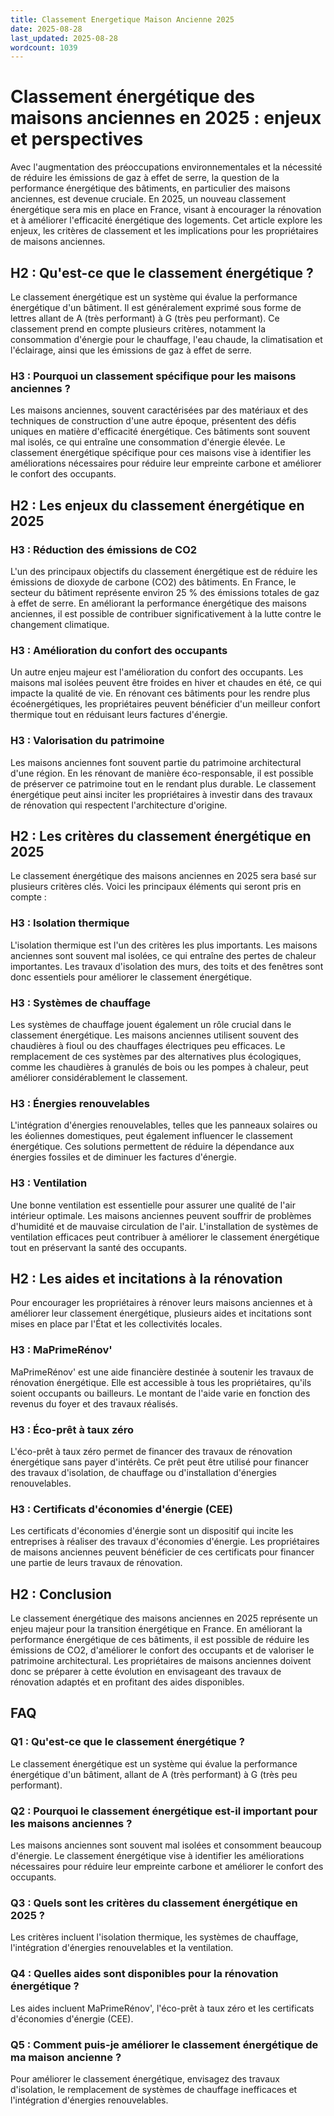 ```yaml
---
title: Classement Energetique Maison Ancienne 2025
date: 2025-08-28
last_updated: 2025-08-28
wordcount: 1039
---
```


# Classement énergétique des maisons anciennes en 2025 : enjeux et perspectives

Avec l'augmentation des préoccupations environnementales et la nécessité de réduire les émissions de gaz à effet de serre, la question de la performance énergétique des bâtiments, en particulier des maisons anciennes, est devenue cruciale. En 2025, un nouveau classement énergétique sera mis en place en France, visant à encourager la rénovation et à améliorer l'efficacité énergétique des logements. Cet article explore les enjeux, les critères de classement et les implications pour les propriétaires de maisons anciennes.

## H2 : Qu'est-ce que le classement énergétique ?

Le classement énergétique est un système qui évalue la performance énergétique d'un bâtiment. Il est généralement exprimé sous forme de lettres allant de A (très performant) à G (très peu performant). Ce classement prend en compte plusieurs critères, notamment la consommation d'énergie pour le chauffage, l'eau chaude, la climatisation et l'éclairage, ainsi que les émissions de gaz à effet de serre.

### H3 : Pourquoi un classement spécifique pour les maisons anciennes ?

Les maisons anciennes, souvent caractérisées par des matériaux et des techniques de construction d'une autre époque, présentent des défis uniques en matière d'efficacité énergétique. Ces bâtiments sont souvent mal isolés, ce qui entraîne une consommation d'énergie élevée. Le classement énergétique spécifique pour ces maisons vise à identifier les améliorations nécessaires pour réduire leur empreinte carbone et améliorer le confort des occupants.

## H2 : Les enjeux du classement énergétique en 2025

### H3 : Réduction des émissions de CO2

L'un des principaux objectifs du classement énergétique est de réduire les émissions de dioxyde de carbone (CO2) des bâtiments. En France, le secteur du bâtiment représente environ 25 % des émissions totales de gaz à effet de serre. En améliorant la performance énergétique des maisons anciennes, il est possible de contribuer significativement à la lutte contre le changement climatique.

### H3 : Amélioration du confort des occupants

Un autre enjeu majeur est l'amélioration du confort des occupants. Les maisons mal isolées peuvent être froides en hiver et chaudes en été, ce qui impacte la qualité de vie. En rénovant ces bâtiments pour les rendre plus écoénergétiques, les propriétaires peuvent bénéficier d'un meilleur confort thermique tout en réduisant leurs factures d'énergie.

### H3 : Valorisation du patrimoine

Les maisons anciennes font souvent partie du patrimoine architectural d'une région. En les rénovant de manière éco-responsable, il est possible de préserver ce patrimoine tout en le rendant plus durable. Le classement énergétique peut ainsi inciter les propriétaires à investir dans des travaux de rénovation qui respectent l'architecture d'origine.

## H2 : Les critères du classement énergétique en 2025

Le classement énergétique des maisons anciennes en 2025 sera basé sur plusieurs critères clés. Voici les principaux éléments qui seront pris en compte :

### H3 : Isolation thermique

L'isolation thermique est l'un des critères les plus importants. Les maisons anciennes sont souvent mal isolées, ce qui entraîne des pertes de chaleur importantes. Les travaux d'isolation des murs, des toits et des fenêtres sont donc essentiels pour améliorer le classement énergétique.

### H3 : Systèmes de chauffage

Les systèmes de chauffage jouent également un rôle crucial dans le classement énergétique. Les maisons anciennes utilisent souvent des chaudières à fioul ou des chauffages électriques peu efficaces. Le remplacement de ces systèmes par des alternatives plus écologiques, comme les chaudières à granulés de bois ou les pompes à chaleur, peut améliorer considérablement le classement.

### H3 : Énergies renouvelables

L'intégration d'énergies renouvelables, telles que les panneaux solaires ou les éoliennes domestiques, peut également influencer le classement énergétique. Ces solutions permettent de réduire la dépendance aux énergies fossiles et de diminuer les factures d'énergie.

### H3 : Ventilation

Une bonne ventilation est essentielle pour assurer une qualité de l'air intérieur optimale. Les maisons anciennes peuvent souffrir de problèmes d'humidité et de mauvaise circulation de l'air. L'installation de systèmes de ventilation efficaces peut contribuer à améliorer le classement énergétique tout en préservant la santé des occupants.

## H2 : Les aides et incitations à la rénovation

Pour encourager les propriétaires à rénover leurs maisons anciennes et à améliorer leur classement énergétique, plusieurs aides et incitations sont mises en place par l'État et les collectivités locales.

### H3 : MaPrimeRénov'

MaPrimeRénov' est une aide financière destinée à soutenir les travaux de rénovation énergétique. Elle est accessible à tous les propriétaires, qu'ils soient occupants ou bailleurs. Le montant de l'aide varie en fonction des revenus du foyer et des travaux réalisés.

### H3 : Éco-prêt à taux zéro

L'éco-prêt à taux zéro permet de financer des travaux de rénovation énergétique sans payer d'intérêts. Ce prêt peut être utilisé pour financer des travaux d'isolation, de chauffage ou d'installation d'énergies renouvelables.

### H3 : Certificats d'économies d'énergie (CEE)

Les certificats d'économies d'énergie sont un dispositif qui incite les entreprises à réaliser des travaux d'économies d'énergie. Les propriétaires de maisons anciennes peuvent bénéficier de ces certificats pour financer une partie de leurs travaux de rénovation.

## H2 : Conclusion

Le classement énergétique des maisons anciennes en 2025 représente un enjeu majeur pour la transition énergétique en France. En améliorant la performance énergétique de ces bâtiments, il est possible de réduire les émissions de CO2, d'améliorer le confort des occupants et de valoriser le patrimoine architectural. Les propriétaires de maisons anciennes doivent donc se préparer à cette évolution en envisageant des travaux de rénovation adaptés et en profitant des aides disponibles.

## FAQ

### Q1 : Qu'est-ce que le classement énergétique ?

Le classement énergétique est un système qui évalue la performance énergétique d'un bâtiment, allant de A (très performant) à G (très peu performant).

### Q2 : Pourquoi le classement énergétique est-il important pour les maisons anciennes ?

Les maisons anciennes sont souvent mal isolées et consomment beaucoup d'énergie. Le classement énergétique vise à identifier les améliorations nécessaires pour réduire leur empreinte carbone et améliorer le confort des occupants.

### Q3 : Quels sont les critères du classement énergétique en 2025 ?

Les critères incluent l'isolation thermique, les systèmes de chauffage, l'intégration d'énergies renouvelables et la ventilation.

### Q4 : Quelles aides sont disponibles pour la rénovation énergétique ?

Les aides incluent MaPrimeRénov', l'éco-prêt à taux zéro et les certificats d'économies d'énergie (CEE).

### Q5 : Comment puis-je améliorer le classement énergétique de ma maison ancienne ?

Pour améliorer le classement énergétique, envisagez des travaux d'isolation, le remplacement de systèmes de chauffage inefficaces et l'intégration d'énergies renouvelables.
